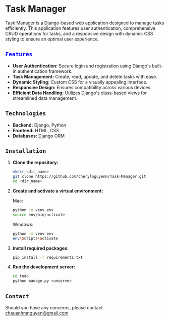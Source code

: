 # Task Manager

Task Manager is a Django-based web application designed to manage tasks efficiently. This application features user authentication, comprehensive CRUD operations for tasks, and a responsive design with dynamic CSS styling to ensure an optimal user experience.

<h2><code style="color : blue">Features</code></h2>

- **User Authentication:** Secure login and registration using Django's built-in authentication framework.
- **Task Management:** Create, read, update, and delete tasks with ease.
- **Dynamic Styling:** Custom CSS for a visually appealing interface.
- **Responsive Design:** Ensures compatibility across various devices.
- **Efficient Data Handling:** Utilizes Django's class-based views for streamlined data management.

<h2><code>Technologies</code></h2>

- **Backend:** Django, Python
- **Frontend:** HTML, CSS
- **Databases:** Django ORM

<h2><code>Installation</code></h2>

1. **Clone the repository:**
   ```bash
   mkdir <dir_name>
   git clone https://github.com/cherylnguyenm/Task-Manager.git
   cd <dir_name>

2. **Create and activate a virtual environment:**

    Mac:
    ```bash
    python -m venv env
    source env/bin/activate  
    ```

    Windows:
    ```bash 
    python -m venv env
    env\Scripts\activate
     ```

3. **Install required packages:**
    ```bash 
    pip install -r requirements.txt
    ```

4. **Run the development server:**
    ```bash 
    cd todo
    python manage.py runserver
    ```

<h2><code>Contact</code></h2>
Should you have any concerns, please contact<a href="mailto:chauanhmnguyen@gmail.com"> chauanhmnguyen@gmail.com</a>
